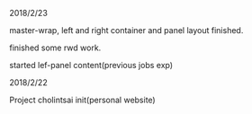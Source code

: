 2018/2/23

master-wrap, left and right container and panel layout finished.

finished some rwd work.

started lef-panel content(previous jobs exp)

2018/2/22

Project cholintsai init(personal website)
